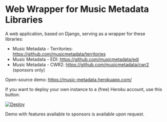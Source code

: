 # Web Wrapper for Music Metadata Libraries

A web application, based on Django, serving as a wrapper for these libraries:

* Music Metadata - Territories: https://github.com/musicmetadata/territories
* Music Metadata - EDI: https://github.com/musicmetadata/edi
* Music Metadata - CWR2: https://github.com/musicmetadata/cwr2 (sponsors only)

Open-source demo: https://music-metadata.herokuapp.com/

If you want to deploy your own instance to a (free) Heroku account, use this button:

[![Deploy](https://www.herokucdn.com/deploy/button.svg)](https://heroku.com/deploy)

Demo with features available to sponsors is available upon request.

